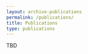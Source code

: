 ```yaml
---
layout: archive-publications
permalink: /publications/
title: Publications
type: publications
---
```


TBD